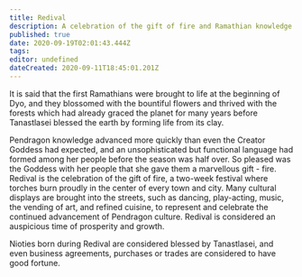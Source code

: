 ```yaml
---
title: Redival
description: A celebration of the gift of fire and Ramathian knowledge.
published: true
date: 2020-09-19T02:01:43.444Z
tags: 
editor: undefined
dateCreated: 2020-09-11T18:45:01.201Z
---
```


It is said that the first Ramathians were brought to life at the beginning of Dyo, and they blossomed with the bountiful flowers and thrived with the forests which had already graced the planet for many years before Tanastlasei blessed the earth by forming life from its clay.

Pendragon knowledge advanced more quickly than even the Creator Goddess had expected, and an unsophisticated but functional language had formed among her people before the season was half over. So pleased was the Goddess with her people that she gave them a marvellous gift - fire. Redival is the celebration of the gift of fire, a two-week festival where torches burn proudly in the center of every town and city. Many cultural displays are brought into the streets, such as dancing, play-acting, music, the vending of art, and refined cuisine, to represent and celebrate the continued advancement of Pendragon culture. Redival is considered an auspicious time of prosperity and growth.

Nioties born during Redival are considered blessed by Tanastlasei, and even business agreements, purchases or trades are considered to have good fortune.
